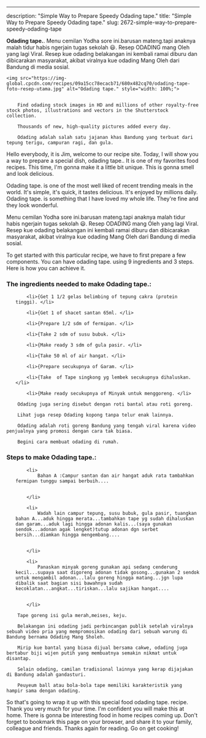 ---
description: "Simple Way to Prepare Speedy Odading tape."
title: "Simple Way to Prepare Speedy Odading tape."
slug: 2672-simple-way-to-prepare-speedy-odading-tape

<p>
	<strong>Odading tape.</strong>. 
	Menu cemilan Yodha sore ini.barusan mateng.tapi anaknya malah tidur habis ngerjain tugas sekolah 😃. Resep ODADING mang Oleh yang lagi Viral. Resep kue odading belakangan ini kembali ramai diburu dan dibicarakan masyarakat, akibat viralnya kue odading Mang Oleh dari Bandung di media sosial.
</p>
<p>
	
	<img src="https://img-global.cpcdn.com/recipes/09a15cc78ecacb71/680x482cq70/odading-tape-foto-resep-utama.jpg" alt="Odading tape." style="width: 100%;">
	
	
		Find odading stock images in HD and millions of other royalty-free stock photos, illustrations and vectors in the Shutterstock collection.
	
		Thousands of new, high-quality pictures added every day.
	
		Odading adalah salah satu jajanan khas Bandung yang terbuat dari tepung terigu, campuran ragi, dan gula.
	
</p>
<p>
	Hello everybody, it is Jim, welcome to our recipe site. Today, I will show you a way to prepare a special dish, odading tape.. It is one of my favorites food recipes. This time, I'm gonna make it a little bit unique. This is gonna smell and look delicious.
</p>
	
<p>
	Odading tape. is one of the most well liked of recent trending meals in the world. It's simple, it's quick, it tastes delicious. It's enjoyed by millions daily. Odading tape. is something that I have loved my whole life. They're fine and they look wonderful.
</p>
<p>
	Menu cemilan Yodha sore ini.barusan mateng.tapi anaknya malah tidur habis ngerjain tugas sekolah 😃. Resep ODADING mang Oleh yang lagi Viral. Resep kue odading belakangan ini kembali ramai diburu dan dibicarakan masyarakat, akibat viralnya kue odading Mang Oleh dari Bandung di media sosial.
</p>

<p>
To get started with this particular recipe, we have to first prepare a few components. You can have odading tape. using 9 ingredients and 3 steps. Here is how you can achieve it.
</p>

<h3>The ingredients needed to make Odading tape.:</h3>

<ol>
	
		<li>{Get 1 1/2 gelas belimbing of tepung cakra (protein tinggi). </li>
	
		<li>{Get 1 of shacet santan 65ml. </li>
	
		<li>{Prepare 1/2 sdm of fermipan. </li>
	
		<li>{Take 2 sdm of susu bubuk. </li>
	
		<li>{Make ready 3 sdm of gula pasir. </li>
	
		<li>{Take 50 ml of air hangat. </li>
	
		<li>{Prepare secukupnya of Garam. </li>
	
		<li>{Take  of Tape singkong yg lembek secukupnya dihaluskan. </li>
	
		<li>{Make ready secukupnya of Minyak untuk menggoreng. </li>
	
</ol>
<p>
	
		Odading juga sering disebut dengan roti bantal atau roti goreng.
	
		Lihat juga resep Odading kopong tanpa telur enak lainnya.
	
		Odading adalah roti goreng Bandung yang tengah viral karena video penjualnya yang promosi dengan cara tak biasa.
	
		Begini cara membuat odading di rumah.
	
</p>

<h3>Steps to make Odading tape.:</h3>

<ol>
	
		<li>
			Bahan A :Campur santan dan air hangat aduk rata tambahkan fermipan tunggu sampai berbuih....
			
			
		</li>
	
		<li>
			Wadah lain campur tepung, susu bubuk, gula pasir, tuangkan bahan A...aduk hingga merata...tambahkan tape yg sudah dihaluskan dan garam...aduk lagi hingga adonan kalis...(saya gunakan sendok...adonan agak lengket)tutup adonan dgn serbet bersih...diamkan hingga mengembang....
			
			
		</li>
	
		<li>
			Panaskan minyak goreng gunakan api sedang cenderung kecil...supaya saat digoreng adonan tidak gosong...gunakan 2 sendok untuk mengambil adonan...lalu goreng hingga matang...jgn lupa dibalik saat bagian sisi bawahnya sudah kecoklatan...angkat...tiriskan...lalu sajikan hangat....
			
			
		</li>
	
</ol>

<p>
	
		Tape goreng isi gula merah,meises, keju.
	
		Belakangan ini odading jadi perbincangan publik setelah viralnya sebuah video pria yang mempromosikan odading dari sebuah warung di Bandung bernama Odading Mang Sholeh.
	
		Mirip kue bantal yang biasa dijual bersama cakwe, odading juga bertabur biji wijen putih yang membuatnya semakin nikmat untuk disantap.
	
		Selain odading, camilan tradisional lainnya yang kerap dijajakan di Bandung adalah gandasturi.
	
		Peuyeum ball atau bola-bola tape memiliki karakteristik yang hampir sama dengan odading.
	
</p>

<p>
	So that's going to wrap it up with this special food odading tape. recipe. Thank you very much for your time. I'm confident you will make this at home. There is gonna be interesting food in home recipes coming up. Don't forget to bookmark this page on your browser, and share it to your family, colleague and friends. Thanks again for reading. Go on get cooking!
</p>
